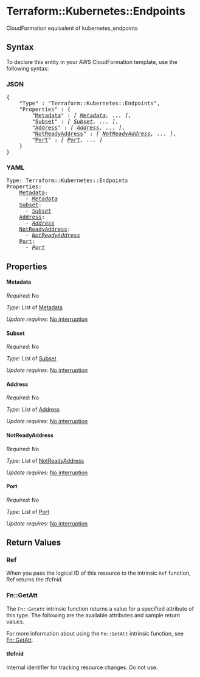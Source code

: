 # Terraform::Kubernetes::Endpoints

CloudFormation equivalent of kubernetes_endpoints

## Syntax

To declare this entity in your AWS CloudFormation template, use the following syntax:

### JSON

<pre>
{
    "Type" : "Terraform::Kubernetes::Endpoints",
    "Properties" : {
        "<a href="#metadata" title="Metadata">Metadata</a>" : <i>[ <a href="metadata.md">Metadata</a>, ... ]</i>,
        "<a href="#subset" title="Subset">Subset</a>" : <i>[ <a href="subset.md">Subset</a>, ... ]</i>,
        "<a href="#address" title="Address">Address</a>" : <i>[ <a href="address.md">Address</a>, ... ]</i>,
        "<a href="#notreadyaddress" title="NotReadyAddress">NotReadyAddress</a>" : <i>[ <a href="notreadyaddress.md">NotReadyAddress</a>, ... ]</i>,
        "<a href="#port" title="Port">Port</a>" : <i>[ <a href="port.md">Port</a>, ... ]</i>
    }
}
</pre>

### YAML

<pre>
Type: Terraform::Kubernetes::Endpoints
Properties:
    <a href="#metadata" title="Metadata">Metadata</a>: <i>
      - <a href="metadata.md">Metadata</a></i>
    <a href="#subset" title="Subset">Subset</a>: <i>
      - <a href="subset.md">Subset</a></i>
    <a href="#address" title="Address">Address</a>: <i>
      - <a href="address.md">Address</a></i>
    <a href="#notreadyaddress" title="NotReadyAddress">NotReadyAddress</a>: <i>
      - <a href="notreadyaddress.md">NotReadyAddress</a></i>
    <a href="#port" title="Port">Port</a>: <i>
      - <a href="port.md">Port</a></i>
</pre>

## Properties

#### Metadata

_Required_: No

_Type_: List of <a href="metadata.md">Metadata</a>

_Update requires_: [No interruption](https://docs.aws.amazon.com/AWSCloudFormation/latest/UserGuide/using-cfn-updating-stacks-update-behaviors.html#update-no-interrupt)

#### Subset

_Required_: No

_Type_: List of <a href="subset.md">Subset</a>

_Update requires_: [No interruption](https://docs.aws.amazon.com/AWSCloudFormation/latest/UserGuide/using-cfn-updating-stacks-update-behaviors.html#update-no-interrupt)

#### Address

_Required_: No

_Type_: List of <a href="address.md">Address</a>

_Update requires_: [No interruption](https://docs.aws.amazon.com/AWSCloudFormation/latest/UserGuide/using-cfn-updating-stacks-update-behaviors.html#update-no-interrupt)

#### NotReadyAddress

_Required_: No

_Type_: List of <a href="notreadyaddress.md">NotReadyAddress</a>

_Update requires_: [No interruption](https://docs.aws.amazon.com/AWSCloudFormation/latest/UserGuide/using-cfn-updating-stacks-update-behaviors.html#update-no-interrupt)

#### Port

_Required_: No

_Type_: List of <a href="port.md">Port</a>

_Update requires_: [No interruption](https://docs.aws.amazon.com/AWSCloudFormation/latest/UserGuide/using-cfn-updating-stacks-update-behaviors.html#update-no-interrupt)

## Return Values

### Ref

When you pass the logical ID of this resource to the intrinsic `Ref` function, Ref returns the tfcfnid.

### Fn::GetAtt

The `Fn::GetAtt` intrinsic function returns a value for a specified attribute of this type. The following are the available attributes and sample return values.

For more information about using the `Fn::GetAtt` intrinsic function, see [Fn::GetAtt](https://docs.aws.amazon.com/AWSCloudFormation/latest/UserGuide/intrinsic-function-reference-getatt.html).

#### tfcfnid

Internal identifier for tracking resource changes. Do not use.

